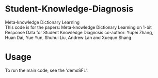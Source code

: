 # Student-Knowledge-Diagnosis
Meta-knowledge Dictionary Learning  
This code is for the papers: Meta-knowledge Dictionary Learning on 1-bit Response Data for Student Knowledge Diagnosis 
co-author:  Yupei Zhang, Huan Dai, Yue Yun, Shuhui Liu, Andrew Lan and Xuequn Shang
# Usage 
To run the main code, see the  'demoSFL'.
